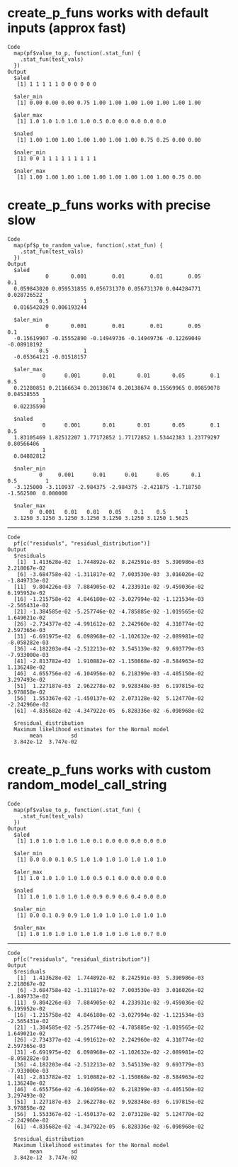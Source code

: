 # create_p_funs works with default inputs (approx fast)

    Code
      map(pf$value_to_p, function(.stat_fun) {
        .stat_fun(test_vals)
      })
    Output
      $aled
       [1] 1 1 1 1 1 0 0 0 0 0 0
      
      $aler_min
       [1] 0.00 0.00 0.00 0.75 1.00 1.00 1.00 1.00 1.00 1.00 1.00
      
      $aler_max
       [1] 1.0 1.0 1.0 1.0 1.0 0.5 0.0 0.0 0.0 0.0 0.0
      
      $naled
       [1] 1.00 1.00 1.00 1.00 1.00 1.00 1.00 0.75 0.25 0.00 0.00
      
      $naler_min
       [1] 0 0 1 1 1 1 1 1 1 1 1
      
      $naler_max
       [1] 1.00 1.00 1.00 1.00 1.00 1.00 1.00 1.00 1.00 0.75 0.00
      

# create_p_funs works with precise slow

    Code
      map(pf$p_to_random_value, function(.stat_fun) {
        .stat_fun(test_vals)
      })
    Output
      $aled
                0       0.001        0.01        0.01        0.05         0.1 
      0.059843020 0.059531855 0.056731370 0.056731370 0.044284771 0.028726522 
              0.5           1 
      0.016542029 0.006193244 
      
      $aler_min
                0       0.001        0.01        0.01        0.05         0.1 
      -0.15619907 -0.15552890 -0.14949736 -0.14949736 -0.12269049 -0.08918192 
              0.5           1 
      -0.05364121 -0.01518157 
      
      $aler_max
               0      0.001       0.01       0.01       0.05        0.1        0.5 
      0.21280851 0.21166634 0.20138674 0.20138674 0.15569965 0.09859078 0.04538555 
               1 
      0.02235590 
      
      $naled
               0      0.001       0.01       0.01       0.05        0.1        0.5 
      1.83105469 1.82512207 1.77172852 1.77172852 1.53442383 1.23779297 0.80566406 
               1 
      0.04882812 
      
      $naler_min
              0     0.001      0.01      0.01      0.05       0.1       0.5         1 
      -3.125000 -3.110937 -2.984375 -2.984375 -2.421875 -1.718750 -1.562500  0.000000 
      
      $naler_max
           0  0.001   0.01   0.01   0.05    0.1    0.5      1 
      3.1250 3.1250 3.1250 3.1250 3.1250 3.1250 3.1250 1.5625 
      

---

    Code
      pf[c("residuals", "residual_distribution")]
    Output
      $residuals
       [1]  1.413628e-02  1.744892e-02  8.242591e-03  5.390986e-03  2.218067e-02
       [6] -3.684758e-02 -1.311817e-02  7.003530e-03  3.016026e-02 -1.849733e-02
      [11]  9.804226e-03  7.884905e-02  4.233931e-02 -9.459036e-02  6.195952e-02
      [16] -1.215758e-02  4.846180e-02 -3.027994e-02 -1.121534e-03 -2.565431e-02
      [21] -1.384585e-02 -5.257746e-02 -4.785885e-02 -1.019565e-02  1.649021e-02
      [26] -2.734377e-02 -4.991612e-02  2.242960e-02  4.310774e-02  2.597365e-03
      [31] -6.691975e-02  6.098968e-02 -1.102632e-02 -2.089981e-02 -8.058282e-03
      [36] -4.182203e-04 -2.512213e-02  3.545139e-02  9.693779e-03 -7.933000e-03
      [41] -2.813782e-02  1.910882e-02 -1.150868e-02 -8.584963e-02  1.136248e-02
      [46]  4.655756e-02 -6.104956e-02  6.218399e-03 -4.405150e-02  3.297493e-02
      [51]  1.227187e-03  2.962278e-02  9.928348e-03  6.197815e-02  3.978858e-02
      [56]  1.553367e-02 -1.450137e-02  2.073128e-02  5.124770e-02 -2.242960e-02
      [61] -4.835682e-02 -4.347922e-05  6.828336e-02 -6.098968e-02
      
      $residual_distribution
      Maximum likelihood estimates for the Normal model 
           mean         sd  
      3.842e-12  3.747e-02  
      

# create_p_funs works with custom random_model_call_string

    Code
      map(pf$value_to_p, function(.stat_fun) {
        .stat_fun(test_vals)
      })
    Output
      $aled
       [1] 1.0 1.0 1.0 1.0 1.0 0.1 0.0 0.0 0.0 0.0 0.0
      
      $aler_min
       [1] 0.0 0.0 0.1 0.5 1.0 1.0 1.0 1.0 1.0 1.0 1.0
      
      $aler_max
       [1] 1.0 1.0 1.0 1.0 1.0 0.5 0.1 0.0 0.0 0.0 0.0
      
      $naled
       [1] 1.0 1.0 1.0 1.0 1.0 0.9 0.9 0.6 0.4 0.0 0.0
      
      $naler_min
       [1] 0.0 0.1 0.9 0.9 1.0 1.0 1.0 1.0 1.0 1.0 1.0
      
      $naler_max
       [1] 1.0 1.0 1.0 1.0 1.0 1.0 1.0 1.0 1.0 0.7 0.0
      

---

    Code
      pf[c("residuals", "residual_distribution")]
    Output
      $residuals
       [1]  1.413628e-02  1.744892e-02  8.242591e-03  5.390986e-03  2.218067e-02
       [6] -3.684758e-02 -1.311817e-02  7.003530e-03  3.016026e-02 -1.849733e-02
      [11]  9.804226e-03  7.884905e-02  4.233931e-02 -9.459036e-02  6.195952e-02
      [16] -1.215758e-02  4.846180e-02 -3.027994e-02 -1.121534e-03 -2.565431e-02
      [21] -1.384585e-02 -5.257746e-02 -4.785885e-02 -1.019565e-02  1.649021e-02
      [26] -2.734377e-02 -4.991612e-02  2.242960e-02  4.310774e-02  2.597365e-03
      [31] -6.691975e-02  6.098968e-02 -1.102632e-02 -2.089981e-02 -8.058282e-03
      [36] -4.182203e-04 -2.512213e-02  3.545139e-02  9.693779e-03 -7.933000e-03
      [41] -2.813782e-02  1.910882e-02 -1.150868e-02 -8.584963e-02  1.136248e-02
      [46]  4.655756e-02 -6.104956e-02  6.218399e-03 -4.405150e-02  3.297493e-02
      [51]  1.227187e-03  2.962278e-02  9.928348e-03  6.197815e-02  3.978858e-02
      [56]  1.553367e-02 -1.450137e-02  2.073128e-02  5.124770e-02 -2.242960e-02
      [61] -4.835682e-02 -4.347922e-05  6.828336e-02 -6.098968e-02
      
      $residual_distribution
      Maximum likelihood estimates for the Normal model 
           mean         sd  
      3.842e-12  3.747e-02  
      

